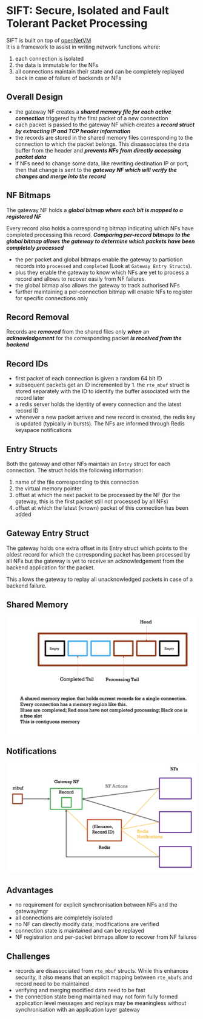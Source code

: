 # SIFT: Secure, Isolated and Fault Tolerant Packet Processing

SIFT is built on top of [openNetVM](https://github.com/sdnfv/openNetVM)<br>
It is a framework to assist in writing network functions where:

1. each connection is isolated
2. the data is immutable for the NFs
3. all connections maintain their state and can be completely replayed back in case of failure of backends or NFs

## Overall Design

- the gateway NF creates a ***shared memory file for each active connection*** triggered by the first packet of a new connection
- each packet is passed to the gateway NF which creates a ***record struct by extracting IP and TCP header information***
- the records are stored in the shared memory files corresponding to the connection to which the packet belongs. This dissassociates the data buffer from the header and ***prevents NFs from directly accessing packet data***
- if NFs need to change some data, like rewriting destination IP or port, then that change is sent to the ***gateway NF which will verify the changes and merge into the record***

## NF Bitmaps

The gateway NF holds a ***global bitmap where each bit is mapped to a registered NF***

Every record also holds a corresponding bitmap indicating which NFs have completed processing this record. ***Comparing per-record bitmaps to the global bitmap allows the gateway to determine which packets have been completely processed***

- the per packet and global bitmaps enable the gateway to partiotion records into `processed` and `completed` (Look at `Gateway Entry Structs`).
- plus they enable the gateway to know which NFs are yet to process a record and allows to recover easily from NF failures.
- the global bitmap also allows the gateway to track authorised NFs
- further maintaining a per-connection bitmap will enable NFs to register for specific connections only

## Record Removal

Records are ***removed*** from the shared files only ***when*** an ***acknowledgement*** for the corresponding packet ***is received from the backend***

## Record IDs

- first packet of each connection is given a random 64 bit ID
- subsequent packets get an ID incremented by 1. the `rte_mbuf` struct is stored separately with the ID to identify the buffer associated with the record later
- a redis server holds the identity of every connection and the latest record ID
- whenever a new packet arrives and new record is created, the redis key is updated (typically in bursts). The NFs are informed through Redis keyspace notifications

## Entry Structs

Both the gateway and other NFs maintain an `Entry` struct for each connection. The struct holds the following information:

1. name of the file corresponding to this connection
2. the virtual memory pointer
3. offset at which the next packet to be processed by the NF (for the gateway, this is the first packet still not processed by all NFs)
4. offset at which the latest (known) packet of this connection has been added

## Gateway Entry Struct

The gateway holds one extra offset in its Entry struct which points to the oldest record for which the corresponding packet has been processed by all NFs but the gateway is yet to receive an acknowledgement from the backend application for the packet.

This allows the gateway to replay all unacknowledged packets in case of a backend failure.

## Shared Memory

![Shared Memory](gateway_nf/SIFT_Shared_Memory.png "Shared Memory")

## Notifications

![Redis Notifications](gateway_nf/SIFT_Redis_Notification.png "Notifications")

## Advantages

- no requirement for explicit synchronisation between NFs and the gateway/mgr
- all connections are completely isolated
- no NF can directly modify data; modifications are verified
- connection state is maintained and can be replayed
- NF registration and per-packet bitmaps allow to recover from NF failures

## Challenges

- records are disassociated from `rte_mbuf` structs. While this enhances security, it also means that an explicit mapping between `rte_mbufs` and record need to be maintained
- verifying and merging modified data need to be fast
- the connection state being maintained may not form fully formed application level messages and replays may be meaningless without synchronisation with an application layer gateway
